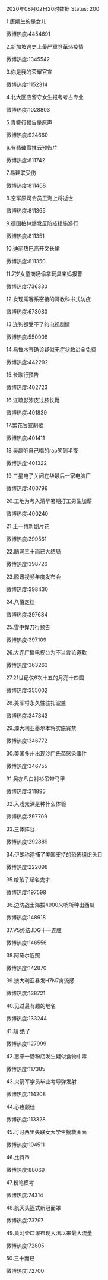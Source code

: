 2020年08月02日20时数据
Status: 200

1.唐嫣生的是女儿

微博热度:4454691

2.新加坡遇史上最严重登革热疫情

微博热度:1345542

3.你是我的荣耀官宣

微博热度:1152314

4.北大回应留守女生报考考古专业

微博热度:1028803

5.青簪行预告是原声

微博热度:924660

6.有翡破雪推云预告片

微博热度:811742

7.易建联受伤

微博热度:811468

8.空军原司令员王海上将逝世

微博热度:811365

9.德国柏林爆发反防疫措施游行

微博热度:811351

10.迪丽热巴高开叉长裙

微博热度:811350

11.7岁女童商场偷拿玩具亲妈报警

微博热度:736330

12.发现乘客系密接的哥教科书式防疫

微博热度:673080

13.连狗都受不了的电视剧情

微博热度:550908

14.乌鲁木齐确诊疑似无症状救治全免费

微博热度:442292

15.长歌行预告

微博热度:402723

16.江疏影漆皮过膝长靴

微博热度:401839

17.繁花官宣胡歌

微博热度:401411

18.吴磊听自己唱的rap笑到半夜

微博热度:401322

19.三星电子关闭在华最后一家电脑厂

微博热度:400796

20.工地为考入清华暑期打工男生加薪

微博热度:400240

21.王一博新剧片花

微博热度:399561

22.脑洞三十而已大结局

微博热度:398726

23.腾讯视频年度发布会

微博热度:398430

24.八佰定档

微博热度:397684

25.雪中悍刀行预告

微博热度:397109

26.大连广播电视台为不当言论道歉

微博热度:363263

27.21世纪仅6次十五的月亮十四圆

微博热度:355002

28.美军将永久性驻扎波兰

微博热度:347343

29.澳大利亚墨尔本将实施宵禁

微博热度:346772

30.美国多州出现沙门氏菌感染事件

微博热度:346755

31.吴亦凡白衬衫吊带马甲

微博热度:311895

32.入戏太深是种什么体验

微博热度:297709

33.三体阵容

微博热度:292889

34.伊朗称逮捕了美国支持的恐怖组织头目

微博热度:222098

35.给孩子起名鬼才

微博热度:197598

36.边防战士海拔4900米哨所种出西瓜

微博热度:148918

37.V5终结JDG十一连胜

微博热度:146556

38.阿黛尔近照

微博热度:142870

39.澳大利亚暴发H7N7禽流感

微博热度:138721

40.见过最有趣的地名

微博热度:133244

41.囍 绝了

微博热度:127999

42.惠来一肠粉店发生疑似食物中毒

微博热度:117385

43.火箭军学员毕业考导弹发射

微博热度:114208

44.心疼顾佳

微博热度:113328

45.可可西里失联女大学生搜救画面

微博热度:104511

46.比特币

微博热度:88069

47.粉笔模考

微博热度:74314

48.航天头盔式新冠面罩

微博热度:73797

49.黄河壶口瀑布现入汛以来最大流量

微博热度:72805

50.三十而已

微博热度:72700

